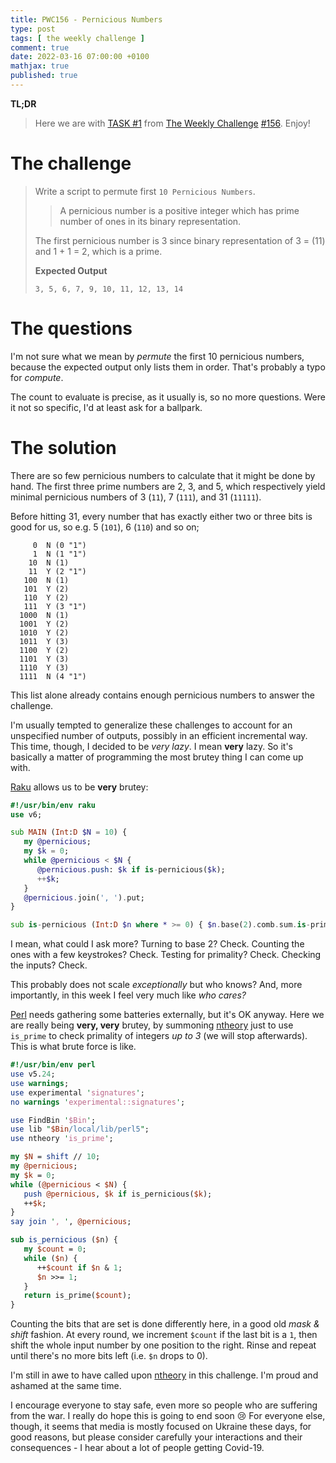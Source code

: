 ```yaml
---
title: PWC156 - Pernicious Numbers
type: post
tags: [ the weekly challenge ]
comment: true
date: 2022-03-16 07:00:00 +0100
mathjax: true
published: true
---
```


**TL;DR**

> Here we are with [TASK #1][] from [The Weekly Challenge][]
> [#156][]. Enjoy!

# The challenge


> Write a script to permute first `10 Pernicious Numbers`.
>
>> A pernicious number is a positive integer which has prime number of
>> ones in its binary representation.
>
> The first pernicious number is 3 since binary representation of 3 =
> (11) and 1 + 1 = 2, which is a prime.
>
> **Expected Output**
>
>     3, 5, 6, 7, 9, 10, 11, 12, 13, 14

# The questions

I'm not sure what we mean by *permute* the first 10 pernicious numbers,
because the expected output only lists them in order. That's probably a
typo for *compute*.

The count to evaluate is precise, as it usually is, so no more
questions. Were it not so specific, I'd at least ask for a ballpark.

# The solution

There are so few pernicious numbers to calculate that it might be done
by hand. The first three prime numbers are 2, 3, and 5, which
respectively yield minimal pernicious numbers of 3 (`11`), 7 (`111`),
and 31 (`11111`).

Before hitting 31, every number that has exactly either two or three
bits is good for us, so e.g. 5 (`101`), 6 (`110`) and so on;

```
     0  N (0 "1")
     1  N (1 "1")
    10  N (1)
    11  Y (2 "1")
   100  N (1)
   101  Y (2)
   110  Y (2)
   111  Y (3 "1")
  1000  N (1)
  1001  Y (2)
  1010  Y (2)
  1011  Y (3)
  1100  Y (2)
  1101  Y (3)
  1110  Y (3)
  1111  N (4 "1")
```

This list alone already contains enough pernicious numbers to answer the
challenge.

I'm usually tempted to generalize these challenges to account for an
unspecified number of outputs, possibly in an efficient incremental way.
This time, though, I decided to be *very lazy*. I mean **very** lazy. So
it's basically a matter of programming the most brutey thing I can come
up with.

[Raku][] allows us to be **very** brutey:

```raku
#!/usr/bin/env raku
use v6;

sub MAIN (Int:D $N = 10) {
   my @pernicious;
   my $k = 0;
   while @pernicious < $N {
      @pernicious.push: $k if is-pernicious($k);
      ++$k;
   }
   @pernicious.join(', ').put;
}

sub is-pernicious (Int:D $n where * >= 0) { $n.base(2).comb.sum.is-prime }
```

I mean, what could I ask more? Turning to base 2? Check. Counting the
ones with a few keystrokes? Check. Testing for primality? Check.
Checking the inputs? Check.

This probably does not scale *exceptionally* but who knows? And, more
importantly, in this week I feel very much like *who cares?*

[Perl][] needs gathering some batteries externally, but it's OK anyway.
Here we are really being **very, very** brutey, by summoning [ntheory][]
just to use `is_prime` to check primality of integers *up to 3* (we will
stop afterwards). This is what brute force is like.

```perl
#!/usr/bin/env perl
use v5.24;
use warnings;
use experimental 'signatures';
no warnings 'experimental::signatures';

use FindBin '$Bin';
use lib "$Bin/local/lib/perl5";
use ntheory 'is_prime';

my $N = shift // 10;
my @pernicious;
my $k = 0;
while (@pernicious < $N) {
   push @pernicious, $k if is_pernicious($k);
   ++$k;
}
say join ', ', @pernicious;

sub is_pernicious ($n) {
   my $count = 0;
   while ($n) {
      ++$count if $n & 1;
      $n >>= 1;
   }
   return is_prime($count);
}
```

Counting the bits that are set is done differently here, in a good old
*mask & shift* fashion. At every round, we increment `$count` if the
last bit is a `1`, then shift the whole input number by one position to
the right. Rinse and repeat until there's no more bits left (i.e. `$n`
drops to 0).

I'm still in awe to have called upon [ntheory][] in this challenge. I'm
proud and ashamed at the same time.

I encourage everyone to stay safe, even more so people who are suffering
from the war. I really do hope this is going to end soon 😢 For everyone
else, though, it seems that media is mostly focused on Ukraine these
days, for good reasons, but please consider carefully your interactions
and their consequences - I hear about a lot of people getting Covid-19.

[The Weekly Challenge]: https://theweeklychallenge.org/
[#156]: https://theweeklychallenge.org/blog/perl-weekly-challenge-156/
[TASK #1]: https://theweeklychallenge.org/blog/perl-weekly-challenge-156/#TASK1
[Perl]: https://www.perl.org/
[Raku]: https://raku.org/
[ntheory]: https://metacpan.org/pod/ntheory
